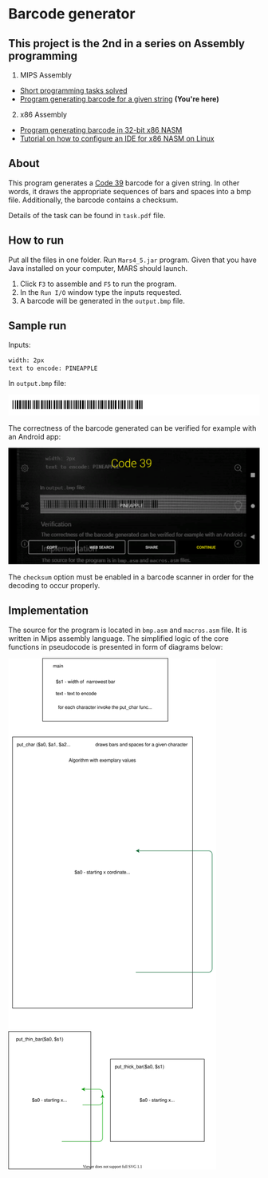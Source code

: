 # Barcode generator

## This project is the 2nd in a series on Assembly programming
1. MIPS Assembly
* [Short programming tasks solved](https://github.com/whiteeagle44/MIPS-Assembly)
* [Program generating barcode for a given string](https://github.com/whiteeagle44/barcode-generator) **(You're here)**
2. x86 Assembly 
* [Program generating barcode in 32-bit x86 NASM](https://github.com/whiteeagle44/barcode-generator-x86) 
* [Tutorial on how to configure an IDE for x86 NASM on Linux](https://www.eagle44.io/blog/how-to-configure-an-ide-for-x86-nasm-on-linux/)

## About 
This program generates a [Code 39](https://en.wikipedia.org/wiki/Code_39) barcode for a given string. In other words, it draws the appropriate sequences of bars and spaces into a bmp file. Additionally, the barcode contains a checksum. 

Details of the task can be found in `task.pdf` file.

## How to run
Put all the files in one folder. Run `Mars4_5.jar` program. Given that you have Java installed on your computer, MARS should launch.
1.  Click `F3` to assemble and `F5` to run the program. 
2.  In the `Run I/O` window type the inputs requested.
3.  A barcode will be generated in the `output.bmp` file.

## Sample run
Inputs:

    width: 2px
    text to encode: PINEAPPLE

In `output.bmp` file:

![example](documentation/example.bmp)

The correctness of the barcode generated can be verified for example with an Android app:

![example](documentation/screenshot-barcode-scanner.png)

The `checksum` option must be enabled in a barcode scanner in order for the decoding to occur properly.


## Implementation
The source for the program is located in `bmp.asm` and `macros.asm` file. It is written in Mips assembly language. The simplified logic of the core functions in pseudocode is presented in form of diagrams below:


![Logic chart](documentation/logic.drawio.svg) 
